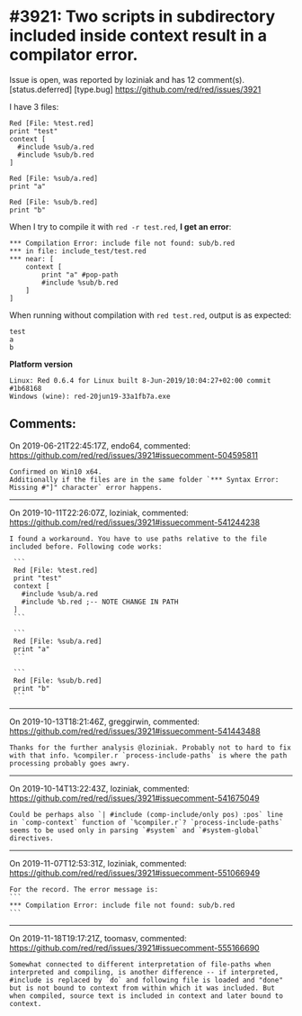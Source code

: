 
#3921: Two scripts in subdirectory included inside context result in a compilator error.
================================================================================
Issue is open, was reported by loziniak and has 12 comment(s).
[status.deferred] [type.bug]
<https://github.com/red/red/issues/3921>

I have 3 files:
```
Red [File: %test.red]
print "test"
context [
  #include %sub/a.red
  #include %sub/b.red
]
```
```
Red [File: %sub/a.red]
print "a"
```
```
Red [File: %sub/b.red]
print "b"
```
When I try to compile it with `red -r test.red`, **I get an error**:
```
*** Compilation Error: include file not found: sub/b.red 
*** in file: include_test/test.red
*** near: [
    context [
        print "a" #pop-path 
        #include %sub/b.red
    ]
]
```
When running without compilation with `red test.red`, output is as expected:
```
test
a
b
```

**Platform version**
```
Linux: Red 0.6.4 for Linux built 8-Jun-2019/10:04:27+02:00 commit #1b68168
Windows (wine): red-20jun19-33a1fb7a.exe
```



Comments:
--------------------------------------------------------------------------------

On 2019-06-21T22:45:17Z, endo64, commented:
<https://github.com/red/red/issues/3921#issuecomment-504595811>

    Confirmed on Win10 x64.
    Additionally if the files are in the same folder `*** Syntax Error: Missing #"]" character` error happens.

--------------------------------------------------------------------------------

On 2019-10-11T22:26:07Z, loziniak, commented:
<https://github.com/red/red/issues/3921#issuecomment-541244238>

    I found a workaround. You have to use paths relative to the file included before. Following code works:
    
     ```
     Red [File: %test.red]
     print "test"
     context [
       #include %sub/a.red
       #include %b.red ;-- NOTE CHANGE IN PATH
     ]
     ```
     
     ```
     Red [File: %sub/a.red]
     print "a"
     ```
     
     ```
     Red [File: %sub/b.red]
     print "b"
     ```

--------------------------------------------------------------------------------

On 2019-10-13T18:21:46Z, greggirwin, commented:
<https://github.com/red/red/issues/3921#issuecomment-541443488>

    Thanks for the further analysis @loziniak. Probably not to hard to fix with that info. %compiler.r `process-include-paths` is where the path processing probably goes awry.

--------------------------------------------------------------------------------

On 2019-10-14T13:22:43Z, loziniak, commented:
<https://github.com/red/red/issues/3921#issuecomment-541675049>

    Could be perhaps also `| #include (comp-include/only pos) :pos` line in `comp-context` function of `%compiler.r`? `process-include-paths` seems to be used only in parsing `#system` and `#system-global` directives.

--------------------------------------------------------------------------------

On 2019-11-07T12:53:31Z, loziniak, commented:
<https://github.com/red/red/issues/3921#issuecomment-551066949>

    For the record. The error message is:
    ```
    *** Compilation Error: include file not found: sub/b.red
    ```

--------------------------------------------------------------------------------

On 2019-11-18T19:17:21Z, toomasv, commented:
<https://github.com/red/red/issues/3921#issuecomment-555166690>

    Somewhat connected to different interpretation of file-paths when interpreted and compiling, is another difference -- if interpreted, #include is replaced by `do` and following file is loaded and "done" but is not bound to context from within which it was included. But when compiled, source text is included in context and later bound to context. 

